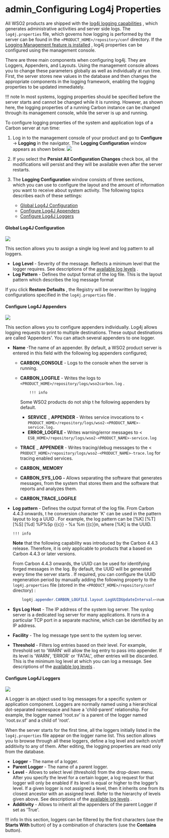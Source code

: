 # admin\_Configuring Log4j Properties

All WSO2 products are shipped with the [log4j logging capabilities](https://docs.wso2.com/display/ADMIN44x/Monitoring+Logs) , which generates administrative activities and server side logs. The `log4j.properties` file, which governs how logging is performed by the server can be found in the `<PRODUCT_HOME>/repository/conf` directory. If the [Logging Management feature is installed](https://docs.wso2.com/display/ADMIN44x/Monitoring+Logs) , log4j properties can be configured using the management console.

There are three main components when configuring log4j. They are Loggers, Appenders, and Layouts. Using the management console allows you to change these parameters globally as well as individually at run time. First, the server stores new values in the database and then changes the appropriate components in the logging framework, enabling the logging properties to be updated immediately.

!!! note
In most systems, logging properties should be specified before the server starts and cannot be changed while it is running. However, as shown here, the logging properties of a running Carbon instance can be changed through its management console, while the server is up and running.


To configure logging properties of the system and application logs of a Carbon server at run time:

1.  Log in to the management console of your product and go to **Configure** -&gt; **Logging** in the navigator. The **Logging Configuration** window appears as shown below.
    ![](/assets/attachments/28705820/28870019.png)
2.  If you select the **Persist All Configuration Changes** check box, all the modifications will persist and they will be available even after the server restarts.
3.  The **Logging Configuration** window consists of three sections, which you can use to configure the layout and the amount of information you want to receive about system activity. The following topics describes each of these settings:

    -   [Global Log4J Configuration](#admin_ConfiguringLog4jProperties-GlobalLog4JConfiguration)
    -   [Configure Log4J Appenders](#admin_ConfiguringLog4jProperties-ConfigureLog4JAppenders)
    -   [Configure Log4J Loggers](#admin_ConfiguringLog4jProperties-ConfigureLog4JLoggers)

#### Global Log4J Configuration

![](/assets/attachments/28705820/28870018.png)

This section allows you to assign a single log level and log pattern to all loggers.

-   **Log Level** - Severity of the message. Reflects a minimum level that the logger requires. See descriptions of the [available log levels](https://docs.wso2.com/display/ADMIN44x/Monitoring+Logs#MonitoringLogs-log4j_levels) .
-   **Log Pattern** - Defines the output format of the log file. This is the layout pattern which describes the log message format

If you click **Restore Defaults** , the Registry will be overwritten by logging configurations specified in the `log4j.properties` file .

#### Configure Log4J Appenders

![](/assets/attachments/28705820/28870017.png)

This section allows you to configure appenders individually. Log4j allows logging requests to print to multiple destinations. These output destinations are called 'Appenders'. You can attach several appenders to one logger.

-   **Name** -The name of an appender. By default, a WSO2 product server is entered in this field with the following log appenders configured;
    -   **CARBON\_CONSOLE** - Logs to the console when the server is running.
    -   **CARBON\_LOGFILE** - Writes the logs to `<PRODUCT_HOME>/repository/logs/wso2carbon.log` .

                !!! info
        Some WSO2 products do not ship t he following appenders by default.

        -   **SERVICE** \_ **APPENDER** - Writes service invocations to &lt; `PRODUCT_HOME>/repository/logs/wso2-<PRODUCT_NAME>-service.log.`
        -   **ERROR\_LOGFILE -** Writes warning/error messages to &lt; `ESB_HOME>/repository/logs/wso2-<PRODUCT_NAME>-service.log`


    -   **TRACE** \_ **APPENDER** - Writes tracing/debug messages to the &lt; `PRODUCT_HOME>/repository/logs/wso2-<PRODUCT_NAME>-trace.log` for tracing enabled services.

    -   **CARBON\_ MEMORY**
    -   **CARBON\_SYS\_LOG -** Allows separating the software that generates messages, from the system that stores them and the software that reports and analyzes them.
    -   **CARBON\_TRACE\_LOGFILE**

<!-- -->

-   **Log pattern** - Defines the output format of the log file. From Carbon 4.4.3 onwards, t he conversion character 'K' can be used in the pattern layout to log a UUID . For example, the log pattern can be \[%K\] \[%T\] \[%S\] \[%d\] %P%5p {{c}} - %x %m {{c}}n, where \[%K\] is the UUID.

        !!! info
    **Note** that the following capability was introduced by the Carbon 4.4.3 release. Therefore, it is only applicable to products that a based on Carbon 4.4.3 or later versions.

    From Carbon 4.4.3 onwards, the UUID can be used for identifying forged messages in the log. By default, the UUID will be generated every time the server starts . If required, you can configure the UUID regeneration period by manually adding the following property to the `log4j.properties` file (stored in the `<PRODUCT_HOME>/repository/conf` directory) :

    ``` java
        log4j.appender.CARBON_LOGFILE.layout.LogUUIDUpdateInterval=<number_of_hours>
    ```


-   **Sys Log Host** - The IP address of the system log server. The syslog server is a dedicated log server for many applications. It runs in a particular TCP port in a separate machine, which can be identified by an IP address.
-   **Facility** - The log message type sent to the system log server.
-   **Threshold** - Filters log entries based on their level. For example, threshold set to 'WARN' will allow the log entry to pass into appender. If its level is 'WARN', 'ERROR' or 'FATAL', other entries will be discarded. This is the minimum log level at which you can log a message. See descriptions of the [available log levels](https://docs.wso2.com/display/ADMIN44x/Monitoring+Logs#MonitoringLogs-log4j_levels) .

#### Configure Log4J Loggers

![](/assets/attachments/28705820/28870022.png)

A Logger is an object used to log messages for a specific system or application component. Loggers are normally named using a hierarchical dot-separated namespace and have a 'child-parent' relationship. For example, the logger named 'root.sv' is a parent of the logger named 'root.sv.sf' and a child of 'root'.

When the server starts for the first time, all the loggers initially listed in the `log4j.properties` file appear on the logger name list. This section allows you to browse through all these loggers, define a log level and switch on/off additivity to any of them. After editing, the logging properties are read only from the database.

-   **Logger** - The name of a logger.
-   **Parent Logger** - The name of a parent logger.
-   **Level** - Allows to select level (threshold) from the drop-down menu. After you specify the level for a certain logger, a log request for that logger will only be enabled if its level is equal or higher to the logger’s level. If a given logger is not assigned a level, then it inherits one from its closest ancestor with an assigned level. Refer to the hierarchy of levels given above. See descriptions of the [available log levels](https://docs.wso2.com/display/ADMIN44x/Monitoring+Logs#MonitoringLogs-log4j_levels) .
-   **Additivity** - Allows to inherit all the appenders of the parent Logger if set as 'True'.

!!! info
In this section, loggers can be filtered by the first characters (use the **Starts With** button) of by a combination of characters (use the **Contains** button).


